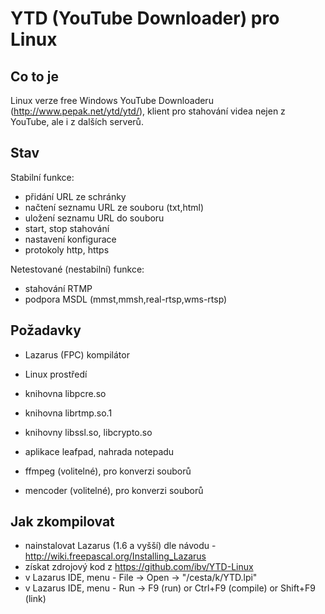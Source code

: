 # YTD (YouTube Downloader) pro Linux


## Co to je

Linux verze free Windows YouTube Downloaderu (http://www.pepak.net/ytd/ytd/), klient pro stahování videa nejen z YouTube, ale i z dalších serverů.

## Stav

Stabilní funkce: 
- přidání URL ze schránky
- načtení seznamu URL ze souboru (txt,html)
- uložení seznamu URL do souboru
- start, stop stahování
- nastavení konfigurace
- protokoly http, https

 
Netestované (nestabilní) funkce: 
- stahování RTMP
- podpora MSDL (mmst,mmsh,real-rtsp,wms-rtsp)
 

## Požadavky
- Lazarus (FPC) kompilátor
- Linux prostředí
- knihovna libpcre.so
- knihovna librtmp.so.1
- knihovny libssl.so, libcrypto.so 
- aplikace leafpad, nahrada notepadu

- ffmpeg (volitelné), pro konverzi souborů
- mencoder (volitelné), pro konverzi souborů


## Jak zkompilovat
- nainstalovat Lazarus (1.6 a vyšší) dle návodu - http://wiki.freepascal.org/Installing_Lazarus
- získat zdrojový kod z https://github.com/ibv/YTD-Linux
- v Lazarus IDE, menu - File -> Open -> "/cesta/k/YTD.lpi"
- v Lazarus IDE, menu - Run -> F9 (run) or Ctrl+F9 (compile) or Shift+F9 (link)


